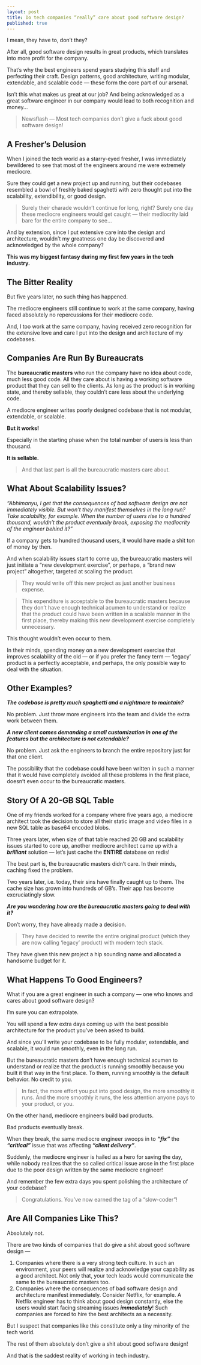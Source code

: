 ```yaml
---
layout: post
title: Do tech companies “really” care about good software design?
published: true
---
```


I mean, they have to, don’t they?

After all, good software design results in great products, which translates into more profit for the company.

That’s why the best engineers spend years studying this stuff and perfecting their craft. Design patterns, good architecture, writing modular, extendable, and scalable code — these form the core part of our arsenal.

Isn’t this what makes us great at our job? And being acknowledged as a great software engineer in our company would lead to both recognition and money…

> Newsflash — Most tech companies don’t give a fuck about good software design!

## A Fresher’s Delusion
When I joined the tech world as a starry-eyed fresher, I was immediately bewildered to see that most of the engineers around me were extremely mediocre.

Sure they could get a new project up and running, but their codebases resembled a bowl of freshly baked spaghetti with zero thought put into the scalability, extendibility, or good design.

> Surely their charade wouldn’t continue for long, right? Surely one day these mediocre engineers would get caught — their mediocrity laid bare for the entire company to see…

And by extension, since I put extensive care into the design and architecture, wouldn’t my greatness one day be discovered and acknowledged by the whole company?

**This was my biggest fantasy during my first few years in the tech industry.**

## The Bitter Reality

But five years later, no such thing has happened.

The mediocre engineers still continue to work at the same company, having faced absolutely no repercussions for their mediocre code.

And, I too work at the same company, having received zero recognition for the extensive love and care I put into the design and architecture of my codebases.

## Companies Are Run By Bureaucrats
The **bureaucratic masters** who run the company have no idea about code, much less good code. All they care about is having a working software product that they can sell to the clients. As long as the product is in working state, and thereby sellable, they couldn’t care less about the underlying code.

A mediocre engineer writes poorly designed codebase that is not modular, extendable, or scalable.

**But it works!**

Especially in the starting phase when the total number of users is less than thousand.

**It is sellable.**

> And that last part is all the bureaucratic masters care about.

## What About Scalability Issues?
*“Abhimanyu, I get that the consequences of bad software design are not immediately visible. But won’t they manifest themselves in the long run? Take scalability, for example. When the number of users rise to a hundred thousand, wouldn’t the product eventually break, exposing the mediocrity of the engineer behind it?”*

If a company gets to hundred thousand users, it would have made a shit ton of money by then.

And when scalability issues start to come up, the bureaucratic masters will just initiate a “new development exercise”, or perhaps, a “brand new project” altogether, targeted at scaling the product.

> They would write off this new project as just another business expense.

> This expenditure is acceptable to the bureaucratic masters because they don’t have enough technical acumen to understand or realize that the product could have been written in a scalable manner in the first place, thereby making this new development exercise completely unnecessary.

This thought wouldn’t even occur to them.

In their minds, spending money on a new development exercise that improves scalability of the old — or if you prefer the fancy term — ‘legacy’ product is a perfectly acceptable, and perhaps, the only possible way to deal with the situation.

## Other Examples?
***The codebase is pretty much spaghetti and a nightmare to maintain?***

No problem. Just throw more engineers into the team and divide the extra work between them.

***A new client comes demanding a small customization in one of the features but the architecture is not extendable?***

No problem. Just ask the engineers to branch the entire repository just for that one client.

The possibility that the codebase could have been written in such a manner that it would have completely avoided all these problems in the first place, doesn’t even occur to the bureaucratic masters.

## Story Of A 20-GB SQL Table
One of my friends worked for a company where five years ago, a mediocre architect took the decision to store all their static image and video files in a new SQL table as base64 encoded blobs.

Three years later, when size of that table reached 20 GB and scalability issues started to core up, another mediocre architect came up with a ***brilliant*** solution — let’s just cache the **ENTIRE** database on redis!

The best part is, the bureaucratic masters didn’t care. In their minds, caching fixed the problem.

Two years later, i.e. today, their sins have finally caught up to them. The cache size has grown into hundreds of GB’s. Their app has become excruciatingly slow.

***Are you wondering how are the bureaucratic masters going to deal with it?***

Don’t worry, they have already made a decision.

> They have decided to rewrite the entire original product (which they are now calling ‘legacy’ product) with modern tech stack.

They have given this new project a hip sounding name and allocated a handsome budget for it.

## What Happens To Good Engineers?
What if you are a great engineer in such a company — one who knows and cares about good software design?

I’m sure you can extrapolate.

You will spend a few extra days coming up with the best possible architecture for the product you’ve been asked to build.

And since you’ll write your codebase to be fully modular, extendable, and scalable, it would run smoothly, even in the long run.

But the bureaucratic masters don’t have enough technical acumen to understand or realize that the product is running smoothly because you built it that way in the first place. To them, running smoothly is the default behavior. No credit to you.

> In fact, the more effort you put into good design, the more smoothly it runs. And the more smoothly it runs, the less attention anyone pays to your product, or you.

On the other hand, mediocre engineers build bad products.

Bad products eventually break.

When they break, the same mediocre engineer swoops in to ***“fix”*** the ***“critical”*** issue that was affecting ***“client delivery”***.

Suddenly, the mediocre engineer is hailed as a hero for saving the day, while nobody realizes that the so called critical issue arose in the first place due to the poor design written by the same mediocre engineer!

And remember the few extra days you spent polishing the architecture of your codebase?

> Congratulations. You’ve now earned the tag of a “slow-coder”!

## Are All Companies Like This?
Absolutely not.

There are two kinds of companies that do give a shit about good software design —

1. Companies where there is a very strong tech culture. In such an environment, your peers will realize and acknowledge your capability as a good architect. Not only that, your tech leads would communicate the same to the bureaucratic masters too.
2. Companies where the consequences of bad software design and architecture manifest immediately. Consider Netflix, for example. A Netflix engineer has to think about good design constantly, else the users would start facing streaming issues ***immediately***! Such companies are forced to hire the best architects as a necessity.

But I suspect that companies like this constitute only a tiny minority of the tech world.

The rest of them absolutely don’t give a shit about good software design!

And that is the saddest reality of working in tech industry.
